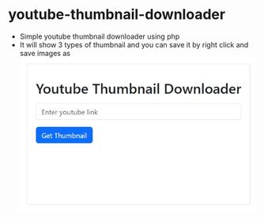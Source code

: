 # youtube-thumbnail-downloader

- Simple youtube thumbnail downloader using php
- It will show 3 types of thumbnail and you can save it by right click and save images as
![App Image](sample-image.jpg)
